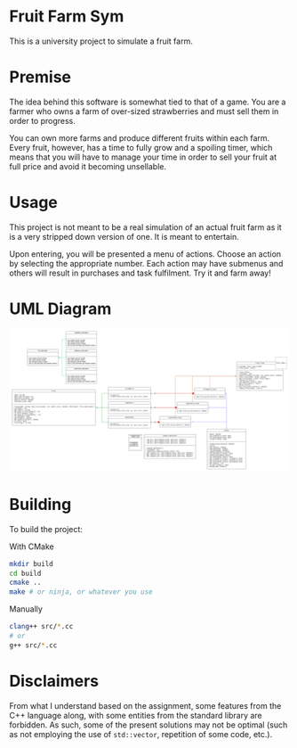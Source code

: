 # Fruit Farm Sym

This is a university project to simulate a fruit farm.

# Premise

The idea behind this software is somewhat tied to that of a game.
You are a farmer who owns a farm of over-sized strawberries and must
sell them in order to progress.

You can own more farms and produce different fruits within each farm.
Every fruit, however, has a time to fully grow and a spoiling timer, which
means that you will have to manage your time in order to sell your fruit at
full price and avoid it becoming unsellable.

# Usage

This project is not meant to be a real simulation of an actual fruit
farm as it is a very stripped down version of one. It is meant to entertain.

Upon entering, you will be presented a menu of actions. Choose an action by
selecting the appropriate number. Each action may have submenus and others will
result in purchases and task fulfilment. Try it and farm away!

# UML Diagram

![UML Diagram](resources/diagram.png)

# Building

To build the project:

With CMake

```sh
mkdir build
cd build
cmake ..
make # or ninja, or whatever you use
```

Manually

```sh
clang++ src/*.cc
# or
g++ src/*.cc
```

# Disclaimers

From what I understand based on the assignment, some features from the C++
language along, with some entities from the standard library are forbidden. As
such, some of the present solutions may not be optimal (such as not employing
the use of `std::vector`, repetition of some code, etc.).


